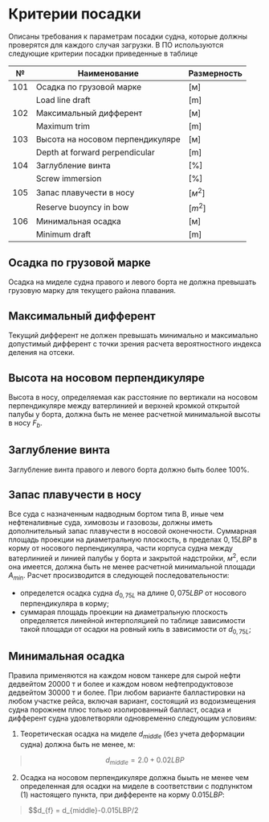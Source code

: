 # Критерии посадки
Описаны требования к параметрам посадки судна, которые должны проверятся для каждого случая загрузки. В ПО используются следующие критерии посадки приведенные в таблице

|  №  | Наименование                     | Размерность |
|-----|----------------------------------|-------------|
| 101 | Осадка по грузовой марке         |    [м]      |
|     | Load line draft                  |    [m]      |
| 102 | Максимальный дифферент           |    [м]      |
|     | Maximum trim                     |    [m]      |
| 103 | Высота на носовом перпендикуляре |    [м]      |
|     | Depth at forward perpendicular   |    [m]      |
| 104 | Заглубление винта                |    [%]      |
|     | Screw immersion                  |    [%]      |
| 105 | Запас плавучести в носу          |    $[м^2]$  |
|     | Reserve buoyncy in bow           |    $[m^2]$  |
| 106 | Минимальная осадка               |    [м]      |
|     | Minimum draft                    |    [m]      |

## Осадка по грузовой марке    
Осадка на миделе судна правого и левого борта не должна превышать грузовую марку для текущего района плавания.
## Максимальный дифферент
Текущий дифферент не должен превышать минимально и максимально допустимый дифферент с точки зрения расчета вероятностного индекса деления на отсеки.
## Высота на носовом перпендикуляре
Высота в носу, определяемая как расстояние по вертикали на носовом перпендикуляре между ватерлинией и верхней кромкой открытой палубы у борта, должна быть не менее расчетной минимальной высоты в носу $F_b$.
## Заглубление винта
Заглубление винта правого и левого борта должно быть более 100%.
## Запас плавучести в носу
Все суда с назначенным надводным бортом типа В, иные чем нефтеналивные суда, химовозы и газовозы, должны иметь дополнительный запас плавучести в носовой оконечности. Суммарная площадь проекции на диаметральную плоскость, в пределах $0,15LBP$ в корму от носового перпендикуляра, части корпуса судна между ватерлинией и линией палубы у борта и закрытой надстройки, $м^2$, если она имеется, должна быть не менее расчетной минимальной площади $A_{min}$.  Расчет просизводится в следующей последовательности:
- определется осадка судна $d_{0,75L}$ на длине $0,075LBP$ от носового перпендикуляра в корму;
- суммарая площадь проекции на диаметральную плоскость определяется линейной интерполяцией по таблице зависимости такой площади от осадки на ровный киль в зависимости от $d_{0,75L}$;
## Минимальная осадка
Правила применяются на каждом новом танкере для сырой нефти дедвейтом 20000 т и более и каждом новом нефтепродуктовозе дедвейтом 30000 т и более. При любом варианте балластировки на любом участке рейса, включая вариант, состоящий из водоизмещения судна порожнем плюс только изолированный балласт, осадка и дифферент судна удовлетворяли одновременно следующим условиям:
1. Теоретическая осадка на миделе $d_{middle}$ (без учета деформации судна) должна быть не менее, м:
> $$d_{middle} = 2.0+0.02LBP$$
2. Осадка на носовом перпендикуляре должна быыть не менее чем определенная для осадки на миделе в соответствии с подпунктом (1) настоящего пункта, при дифференте на корму $0.015LBP$:
   
> $$d_{f} = d_{middle}-0.015LBP/2
